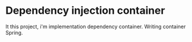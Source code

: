 # Dependency injection container

It this project, i'm implementation dependency container.
Writing container Spring.

